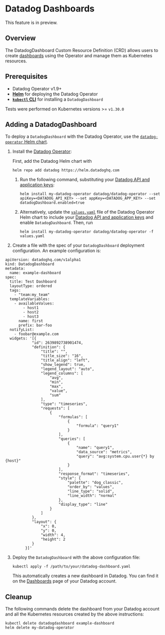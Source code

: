 # Datadog Dashboards
This feature is in preview.

## Overview
The DatadogDashboard Custom Resource Definition (CRD) allows users to create [dashboards][1] using the Operator and manage them as Kubernetes resources.

## Prerequisites

- Datadog Operator v1.9+
- **[Helm][2]** for deploying the Datadog Operator
- **[`kubectl` CLI][3]** for installing a `DatadogDashboard`

Tests were performed on Kubernetes versions >= `v1.30.0`

## Adding a DatadogDashboard

To deploy a `DatadogDashboard` with the Datadog Operator, use the [`datadog-operator` Helm chart][4].

1. Install the [Datadog Operator][5]:

   First, add the Datadog Helm chart with

    ```shell
    helm repo add datadog https://helm.datadoghq.com
    ```

    1. Run the following command, substituting your [Datadog API and application keys][6]:

        ```shell
        helm install my-datadog-operator datadog/datadog-operator --set apiKey=<DATADOG_API_KEY> --set appKey=<DATADOG_APP_KEY> --set datadogDashboard.enabled=true
        ```

    1. Alternatively, update the [`values.yaml`][7] file of the Datadog Operator Helm chart to include your [Datadog API and application keys][6] and enable `DatadogDashboard`.
       Then, run

        ```shell
        helm install my-datadog-operator datadog/datadog-operator -f values.yaml
        ```

2. Create a file with the spec of your `DatadogDashboard` deployment configuration. An example configuration is:


```
apiVersion: datadoghq.com/v1alpha1
kind: DatadogDashboard
metadata:
  name: example-dashboard
spec:
  title: Test Dashboard
  layoutType: ordered
  tags:
    - "team:my_team"
  templateVariables:
    - availableValues: 
        - host1
        - host2
        - host3
      name: first
      prefix: bar-foo
  notifyList:
    - foobar@example.com
  widgets: '[{
            "id": 2639892738901474,
            "definition": {
                "title": "",
                "title_size": "16",
                "title_align": "left",
                "show_legend": true,
                "legend_layout": "auto",
                "legend_columns": [
                    "avg",
                    "min",
                    "max",
                    "value",
                    "sum"
                ],
                "type": "timeseries",
                "requests": [
                    {
                        "formulas": [
                            {
                                "formula": "query1"
                            }
                        ],
                        "queries": [
                            {
                                "name": "query1",
                                "data_source": "metrics",
                                "query": "avg:system.cpu.user{*} by {host}"
                            }
                        ],
                        "response_format": "timeseries",
                        "style": {
                            "palette": "dog_classic",
                            "order_by": "values",
                            "line_type": "solid",
                            "line_width": "normal"
                        },
                        "display_type": "line"
                    }
                ]
            },
            "layout": {
                "x": 0,
                "y": 0,
                "width": 4,
                "height": 2
            }
         }]'
```

3. Deploy the `DatadogDashboard` with the above configuration file:

    ```shell
    kubectl apply -f /path/to/your/datadog-dashboard.yaml
    ```

    This automatically creates a new dashboard in Datadog. You can find it on the [Dashboards][8] page of your Datadog account.


## Cleanup

The following commands delete the dashboard from your Datadog account and all the Kubernetes resources created by the above instructions:

```shell
kubectl delete datadogdashboard example-dashboard
helm delete my-datadog-operator
```


[1]: https://docs.datadoghq.com/dashboards/
[2]: https://helm.sh
[3]: https://kubernetes.io/docs/tasks/tools/install-kubectl/
[4]: https://github.com/DataDog/helm-charts/tree/main/charts/datadog-operator
[5]: https://artifacthub.io/packages/helm/datadog/datadog-operator
[6]: https://app.datadoghq.com/account/settings#api
[7]: https://github.com/DataDog/helm-charts/blob/main/charts/datadog-operator/values.yaml
[8]: https://app.datadoghq.com/dashboard/lists
